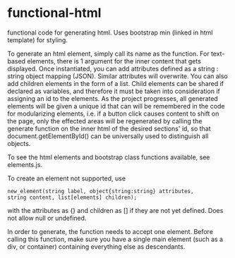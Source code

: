 # functional-html
functional code for generating html. Uses bootstrap min (linked in html template) for styling.

To generate an html element, simply call its name as the function. For text-based elements,
there is 1 argument for the inner content that gets displayed. Once instantiated, you can add 
attributes defined as a string : string object mapping (JSON). Similar attributes will overwrite.
You can also add children elements in the form of a list. Child elements can be shared if declared
as variables, and therefore it must be taken into consideration if assigning an id to the elements.
As the project progresses, all generated elements will be given a unique id that can will be remembered
in the code for modularizing elements, i.e. if a button click causes content to shift on the page, only 
the effected areas will be regenerated by calling the generate function on the inner html of the desired 
sections' id, so that document.getElementById() can be universally used to distinguish all objects.

To see the html elements and bootstrap class functions available, see elements.js.

To create an element not supported, use 

<code>new_element(string label, object{string:string} attributes, string content, list[elements] children);</code>

with the attributes as {} and children as [] if they are not yet defined. Does not allow null or undefined.

In order to generate, the function needs to accept one element. Before calling this function, make sure
you have a single main element (such as a div, or container) containing everything else as descendants. 


